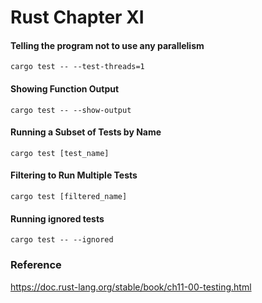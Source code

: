 # Rust Chapter XI

#### Telling the program not to use any parallelism

```shell
cargo test -- --test-threads=1
```

#### Showing Function Output

```shell
cargo test -- --show-output
```

#### Running a Subset of Tests by Name

```shell
cargo test [test_name]
```

#### Filtering to Run Multiple Tests

```shell
cargo test [filtered_name]
```

#### Running ignored tests

```shell
cargo test -- --ignored
```

### Reference

https://doc.rust-lang.org/stable/book/ch11-00-testing.html
